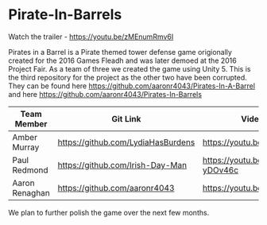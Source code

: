 # Pirate-In-Barrels

Watch the trailer - https://youtu.be/zMEnumRmv6I

Pirates in a Barrel is a Pirate themed tower defense game origionally created for the 2016 Games Fleadh and was later demoed at the 2016 Project Fair.
As a team of three we created the game using Unity 5. 
This is the third repository for the project as the other two have been corrupted. They can be found here https://github.com/aaronr4043/Pirates-In-A-Barrel and here https://github.com/aaronr4043/Pirates-In-Barrels
             
Team Member | Git Link | Video Link
------------ | ------------- | -------------
Amber Murray | https://github.com/LydiaHasBurdens | https://youtu.be/rvUIfV3u_LQ
Paul Redmond | https://github.com/Irish-Day-Man | https://youtu.be/QPp-yDOv46c
Aaron Renaghan | https://github.com/aaronr4043 | https://youtu.be/1oagAjWXoKY

We plan to further polish the game over the next few months.
